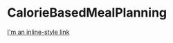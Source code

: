 # CalorieBasedMealPlanning



[I'm an inline-style link](https://neilsharma2003.github.io/CalorieBasedMealPlanning)
